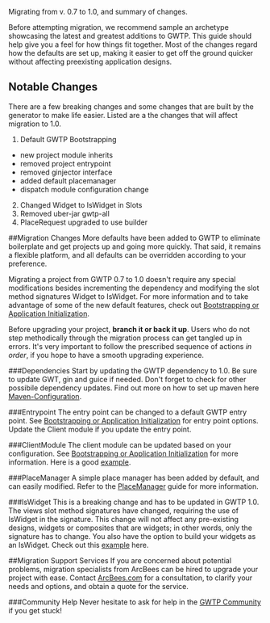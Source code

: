 Migrating from v. 0.7 to 1.0, and summary of changes.

Before attempting migration, we recommend sample an archetype showcasing the latest and greatest additions to GWTP. This guide should help give you a feel for how things fit together. Most of the changes regard how the defaults are set up, making it easier to get off the ground quicker without affecting preexisting application designs.

## Notable Changes
There are a few breaking changes and some changes that are built by the generator to make life easier. Listed are a the changes that will affect migration to 1.0.

1. Default GWTP Bootstrapping
 - new project module inherits
 - removed project entrypoint
 - removed ginjector interface
 - added default placemanager
 - dispatch module configuration change
2. Changed Widget to IsWidget in Slots
3. Removed uber-jar gwtp-all
4. PlaceRequest upgraded to use builder

##Migration Changes
More defaults have been added to GWTP to eliminate boilerplate and get projects up and going more quickly. That said, it remains a flexible platform, and all defaults can be overridden according to your preference.

Migrating a project from GWTP 0.7 to 1.0 doesn't require any special modifications besides incrementing the
dependency and modifying the slot method signatures Widget to IsWidget. For more information and to take advantage of
 some of the new default features, check out [Bootstrapping or Application Initialization][boot].

Before upgrading your project, **branch it or back it up**. Users who do not step methodically through the migration process can get tangled up in errors. It's very important to follow the prescribed sequence of actions *in order*, if you hope to have a smooth upgrading experience.

###Dependencies
Start by updating the GWTP dependency to 1.0. Be sure to update GWT, gin and guice if needed. Don't forget to check
for other possibile dependency updates. Find out more on how to set up maven here [Maven-Configuration][mc].

###Entrypoint
The entry point can be changed to a default GWTP entry point. See [Bootstrapping or Application Initialization][boot]
for entry point options. Update the Client module if you update the entry point.

###ClientModule
The client module can be updated based on your configuration. See [Bootstrapping or Application Initialization][boot]
 for more information. Here is a good [example](https://github.com/ArcBees/ArcBees-tools/blob/master/archetypes/gwtp-basic/src/main/java/com/arcbees/project/client/gin/ClientModule.java).

###PlaceManager
A simple place manager has been added by default, and can easily modified. Refer to the [PlaceManager][pm] guide for
more information.

###IsWidget
This is a breaking change and has to be updated in GWTP 1.0. The views slot method signatures have changed, requiring the use of IsWidget in the signature. This change will not affect any pre-existing designs, widgets or composites that are widgets; in other words, only the signature has to change. You also have the option to build your widgets as an IsWidget. Check out this [example](https://github.com/ArcBees/ArcBees-tools/blob/master/archetypes/gwtp-appengine-objectify/src/main/java/com/arcbees/project/client/application/ApplicationView.java#L43) here.

##Migration Support Services
If you are concerned about potential problems, migration specialists from ArcBees can be hired to upgrade your project with ease. Contact [ArcBees.com](http://arcbees.com) for a consultation, to clarify your needs and options, and obtain a quote for the service.

###Community Help
Never hesitate to ask for help in the [GWTP Community](https://plus.google.com/communities/113139554133824081251) if you get stuck!

[boot]: gwtp/basicfeatures/Bootstrapping-or-Application-Initialization.html "Bootstrapping or Application Initialization"
[mc]: gwtp/resources/index.html "Maven Configuration"
[pm]: gwtp/features/PlaceManager.html "PlaceManager"
